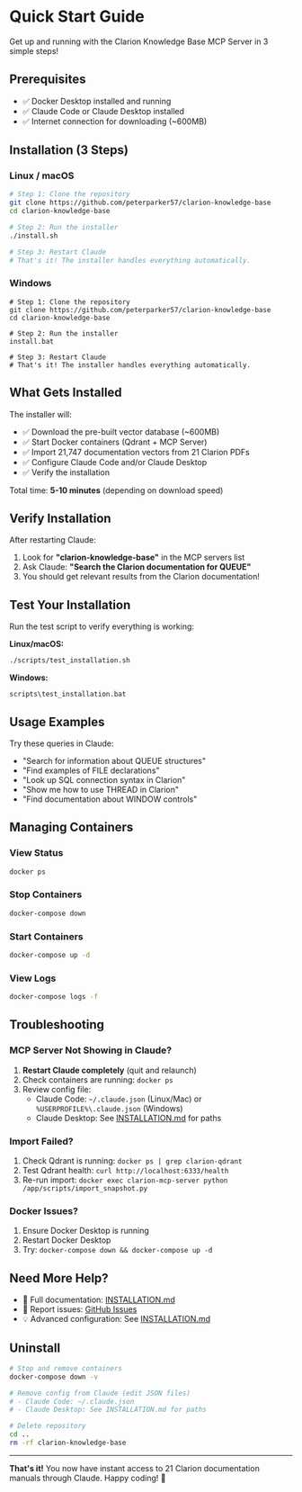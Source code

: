 # Quick Start Guide

Get up and running with the Clarion Knowledge Base MCP Server in 3 simple steps!

## Prerequisites

- ✅ Docker Desktop installed and running
- ✅ Claude Code or Claude Desktop installed
- ✅ Internet connection for downloading (~600MB)

## Installation (3 Steps)

### Linux / macOS

```bash
# Step 1: Clone the repository
git clone https://github.com/peterparker57/clarion-knowledge-base
cd clarion-knowledge-base

# Step 2: Run the installer
./install.sh

# Step 3: Restart Claude
# That's it! The installer handles everything automatically.
```

### Windows

```batch
# Step 1: Clone the repository
git clone https://github.com/peterparker57/clarion-knowledge-base
cd clarion-knowledge-base

# Step 2: Run the installer
install.bat

# Step 3: Restart Claude
# That's it! The installer handles everything automatically.
```

## What Gets Installed

The installer will:
- ✅ Download the pre-built vector database (~600MB)
- ✅ Start Docker containers (Qdrant + MCP Server)
- ✅ Import 21,747 documentation vectors from 21 Clarion PDFs
- ✅ Configure Claude Code and/or Claude Desktop
- ✅ Verify the installation

Total time: **5-10 minutes** (depending on download speed)

## Verify Installation

After restarting Claude:

1. Look for **"clarion-knowledge-base"** in the MCP servers list
2. Ask Claude: **"Search the Clarion documentation for QUEUE"**
3. You should get relevant results from the Clarion documentation!

## Test Your Installation

Run the test script to verify everything is working:

**Linux/macOS:**
```bash
./scripts/test_installation.sh
```

**Windows:**
```batch
scripts\test_installation.bat
```

## Usage Examples

Try these queries in Claude:

- "Search for information about QUEUE structures"
- "Find examples of FILE declarations"
- "Look up SQL connection syntax in Clarion"
- "Show me how to use THREAD in Clarion"
- "Find documentation about WINDOW controls"

## Managing Containers

### View Status
```bash
docker ps
```

### Stop Containers
```bash
docker-compose down
```

### Start Containers
```bash
docker-compose up -d
```

### View Logs
```bash
docker-compose logs -f
```

## Troubleshooting

### MCP Server Not Showing in Claude?

1. **Restart Claude completely** (quit and relaunch)
2. Check containers are running: `docker ps`
3. Review config file:
   - Claude Code: `~/.claude.json` (Linux/Mac) or `%USERPROFILE%\.claude.json` (Windows)
   - Claude Desktop: See [INSTALLATION.md](INSTALLATION.md) for paths

### Import Failed?

1. Check Qdrant is running: `docker ps | grep clarion-qdrant`
2. Test Qdrant health: `curl http://localhost:6333/health`
3. Re-run import: `docker exec clarion-mcp-server python /app/scripts/import_snapshot.py`

### Docker Issues?

1. Ensure Docker Desktop is running
2. Restart Docker Desktop
3. Try: `docker-compose down && docker-compose up -d`

## Need More Help?

- 📖 Full documentation: [INSTALLATION.md](INSTALLATION.md)
- 🐛 Report issues: [GitHub Issues](https://github.com/peterparker57/clarion-knowledge-base/issues)
- 💡 Advanced configuration: See [INSTALLATION.md](INSTALLATION.md#advanced-configuration)

## Uninstall

```bash
# Stop and remove containers
docker-compose down -v

# Remove config from Claude (edit JSON files)
# - Claude Code: ~/.claude.json
# - Claude Desktop: See INSTALLATION.md for paths

# Delete repository
cd ..
rm -rf clarion-knowledge-base
```

---

**That's it!** You now have instant access to 21 Clarion documentation manuals through Claude. Happy coding! 🚀
